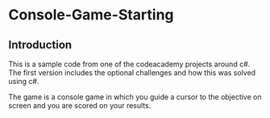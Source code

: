 # Console-Game-Starting

## Introduction

This is a sample code from one of the codeacademy projects around c#. The first version includes the optional challenges and how this was solved using c#.

The game is a console game in which you guide a cursor to the objective on screen and you are scored on your results. 
